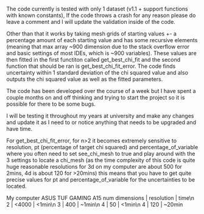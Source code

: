 The code currently is tested with only 1 dataset (v1.1 + support functions with known constants),
If the code throws a crash for any reason please do leave a comment and I will update the validation 
inside of the code.

Other than that it works by taking mesh grids of starting values +- a percentage amount of each starting
value and has some recursive elements (meaning that max array ~900 dimension due to the stack overflow error
and basic settings of most IDEs, which is ~900 variables). These values are then fitted in the first functiton
called get_best_chi_fit and the second function that should be ran is get_best_chi_fit_error. The code finds uncertainty 
within 1 standard deviation of the chi squared value and also outputs the chi squared value as well as the fitted
parameters.

The code has been developed over the course of a week but I have spent a couple months on and off thinking
and trying to start the project so it is possible for there to be some bugs.

I will be testing it throughout my years at university and make any changes and update it as I need to or
notice anything that needs to be upgraded and have time.


For get_best_chi_fit_error, for n>2 it becomes extremely sensitive to resolution, pt (percentage of target chi squared)
and percentage_of_variable where you often need to set see_chi_mesh to true and play around with the 3 settings to 
locate a chi_mesh (as the time complexity of this code is quite huge reasonable resolutions for 3d on my computer
are about 500 for 2mins, 4d is about 120 for >20mins) this means that you have to get quite precise values for pt
and percentage_of_variable for the uncertainties to be located.


My computer ASUS TUF GAMING A15
num dimensions | resolution   | time\n
2              | <4000        | <1min\n
3              | 400          | ~1min\n
4              | 50           | <1min\n
4              | 120          | ~20min
